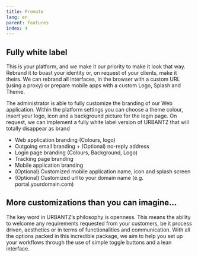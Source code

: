 ```yaml
---
title: Promote
lang: en
parent: features
index: 4
---
```

## Fully white label
This is your platform, and we make it our priority to make it look that way. Rebrand it to boast your identity or, on request of your clients, make it theirs. We can rebrand all interfaces, in the browser with a custom URL (using a proxy) or prepare mobile apps with a custom Logo, Splash and Theme.

The administrator is able to fully customize the branding of our Web application. Within the platform settings you can choose a theme colour, insert your logo, icon and a background picture for the login page. 
On request, we can implement a fully white label version of URBANTZ that will totally disappear as brand

* Web application branding (Colours, logo)
* Outgoing email branding + (Optional) no-reply address
* Login page branding (Colours, Background, Logo)
* Tracking page branding
* Mobile application branding
* (Optional) Customized mobile application name, icon and splash screen
* (Optional) Customized url to your domain name (e.g. portal.yourdomain.com)


## More customizations than you can imagine...
The key word in URBANTZ’s philosophy is openness. This means the ability to welcome any requirements requested from your customers, be it process driven, aesthetics or in terms of functionalities and communication. With all the options packed in this incredible package, we aim to help you set up your workflows through the use of simple toggle buttons and a lean interface.
